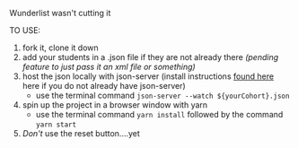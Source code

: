 Wunderlist wasn't cutting it

TO USE:

1. fork it, clone it down
2. add your students in a .json file if they are not already there *(pending feature to just pass it an xml file or something)*
3. host the json locally with json-server (install instructions [found here](https://github.com/typicode/json-server#getting-started) here if you do not already have json-server)
    - use the terminal command `json-server --watch ${yourCohort}.json`
4. spin up the project in a browser window with yarn
    - use the terminal command `yarn install` followed by the command `yarn start`
5. *Don't* use the reset button....yet